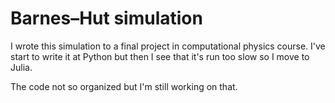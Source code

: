 # Barnes–Hut simulation

I wrote this simulation to a final project in computational physics course.
I've start to write it at Python but then I see that it's run too slow so I move
to Julia.

The code not so organized but I'm still working on that.
